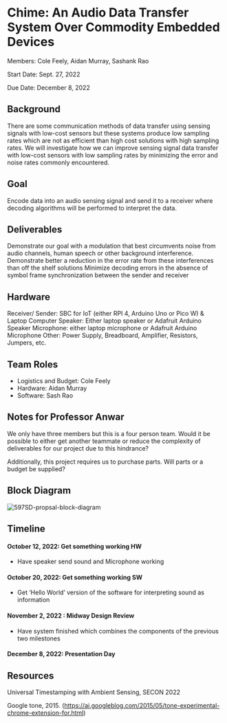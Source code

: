 # Chime: An Audio Data Transfer System Over Commodity Embedded Devices

Members: Cole Feely, Aidan Murray, Sashank Rao

Start Date: Sept. 27, 2022

Due Date: December 8, 2022


## Background
There are some communication methods of data transfer using sensing signals with low-cost sensors but these systems produce low sampling rates which are not as efficient than high cost solutions with high sampling rates. We will investigate how we can improve sensing signal data transfer with low-cost sensors with low sampling rates by minimizing the error and noise rates commonly encountered. 
## Goal
Encode data into an audio sensing signal and send it to a receiver where decoding algorithms will be performed to interpret the data. 

## Deliverables
Demonstrate our goal with a modulation that best circumvents noise from audio channels, human speech or other background interference. 
Demonstrate better a reduction in the error rate from these interferences than off the shelf solutions
Minimize decoding errors in the absence of symbol frame synchronization between the sender and receiver

## Hardware
Receiver/ Sender: SBC for IoT (either RPI 4, Arduino Uno or Pico W) & Laptop Computer
Speaker: Either laptop speaker or Adafruit Arduino Speaker
Microphone: either laptop microphone or Adafruit Arduino Microphone 
Other: Power Supply, Breadboard, Amplifier, Resistors, Jumpers, etc.   

## Team Roles
- Logistics and Budget: Cole Feely
- Hardware: Aidan Murray
- Software: Sash Rao


## Notes for Professor Anwar
We only have three members but this is a four person team. Would it be possible to either get another teammate or reduce the complexity of deliverables for our project due to this hindrance? 

Additionally, this project requires us to purchase parts. Will parts or a budget be supplied?

## Block Diagram 
![597SD-propsal-block-diagram](https://user-images.githubusercontent.com/65377055/193904589-64364883-2fc9-4d87-8ae0-63387dcd8509.jpeg)


## Timeline 
#### October 12, 2022: Get something working HW

- Have speaker send sound and Microphone working

#### October 20, 2022: Get something working SW

- Get ‘Hello World’ version of the software for interpreting sound as information 

#### November 2, 2022 : Midway Design Review

- Have system finished which combines the components of the previous two milestones

#### December 8, 2022: Presentation Day

## Resources
Universal Timestamping with Ambient Sensing, SECON 2022

Google tone, 2015. (https://ai.googleblog.com/2015/05/tone-experimental-chrome-extension-for.html) 
 							
						 					
				
			
		





